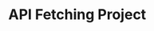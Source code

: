 # API Fetching Project

<!-- 
# Additional Features 
> Search Bar - search using Id and postId
> Only 50 - 100 responses in a page and try adding more pages to display extra information- -->